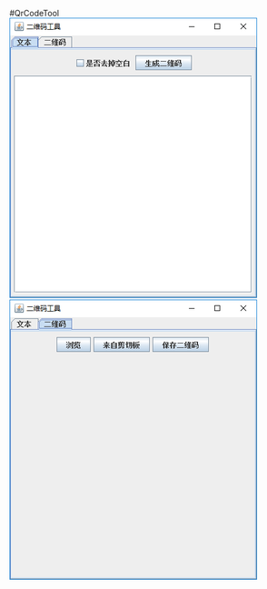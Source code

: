 #QrCodeTool 
![image](https://github.com/liujidong/QrCodeTool/raw/master/README/QRTool-1.png) 
![image](https://github.com/liujidong/QrCodeTool/raw/master/README/QRTool-2.png) 
